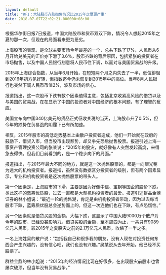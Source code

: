 ```yaml
---
layout: default
title: "RFI：大陆股币齐跌抛售情况比2015年之夏更严重"
date: 2018-07-07T22:02:21.000000+08:00
---
```


根据华尔街日报7日报道，中国大陆股市和货币双双下跌，情况令人想起2015年之夏的那一次，但现在的局面看来更为恶劣。

上海股市的表现，是全球主要市场今年最差的一个，总共下跌了17%，人民币从6月开始兑美元的汇价亦下滑了3.6%，股币齐跌的背后原因，包括紧张的投资者在市场抛售，以及中国人民银行刻意将人民币往下调，以面对与美国贸易战的升级。

2015年上海综合指数，从当年6月开始，在短短两个月之内失去了一半，低位徘徊到2016年初方见好转，但指数迄今仍未恢复到2015年中的高位。当年8月人民银行也突然下调人民币币值2%，波及市场的信心。

报道指出，这一次股币下跌有数个因素值得主意，包括北京收紧高风险的借贷以及与美国的贸易战，在在显示了中国的投资者对中国经济的根本问题，有了理智的反应。

美国宣布向中国340亿美元的货品正式征收关税的当天，上海股市升了0.5%，但今年的跌势在贸易战的阴霾下已有所加速。

相反，2015年股市的高低走势基本上由散户投资者造成，他们一开始就在政府的鼓励下，借贷入市，但当股市出现颓势，却又争先恐后抛售股票。报道引述上海一家资产管理投资公司的张某说：“2015年的股灾，就好像有人突然发起高烧，来得急去得快。但我们目前看到的，是一个稳步向下的局面。”

报道指出，与2015年最大不同的地方，就是这一次抛售股票的，都是一向眼光稍为远大的机构投资者。报道指，虽然没有数据区分投资者的级别，但有两个因素显示，专业和机构投资者是这次抛售股票的带头人。

第一个因素是，上海股市的下滑，主要是因为好像中信、宝钢等国企的股价下跌。类此这样的蓝筹优质股，过去一直都是大型机构投资者的最爱。报道引述群益金鼎证券的林小姐说：“最近一轮的抛售潮，肯定是由机构投资者带动，因为过去每当股市下跌，蓝筹质优股总会逆势而上的，但这一次连他们也在下跌，有点恐慌性。”

另一个因素就是借贷买股的金额，大幅下跌，这显示了中国大陆9000万个散户对今年的跌市，已经没甚影响力。借贷买股的金额，至本周四为止，一共只有9089亿元人民币，较2015年之夏股灾之前的2.1万亿元人民币，收缩了一半之多。

一名上海姓吴的散户说：“包括我自己和很多我的朋友，没有人现在对投资任何东西会产生兴趣的，没有信心吧，我们也没有兴趣。”吴某说从去年开始，他已经不买股票了。

群益金鼎的林小姐说：“2015年的经济情况比现在好很多，在出现股灾前股市也曾屡次破顶，但当年没有贸易战争。”

